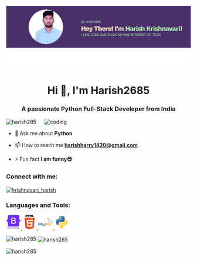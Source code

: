 ![logo](https://github.com/Harish2685/Harish2685/blob/main/image.png)
<h1 align="center">Hi 👋, I'm Harish2685</h1>
<h3 align="center">A passionate Python Full-Stack Developer from India</h3>
<img align="right" alt="coding" width="400" src="https://user-images.githubusercontent.com/25642379/89112043-60fe4d80-d412-11ea-920f-aa722997007a.gif">

<p align="left"> <img src="https://komarev.com/ghpvc/?username=harish285&label=Profile%20views&color=0e75b6&style=flat" alt="harish285" /> </p>

- 💬 Ask me about **Python**

- 📫 How to reach me **harishharry1420@gmail.com**

- ⚡ Fun fact **I am funny😎**

<h3 align="left">Connect with me:</h3>
<p align="left">
<a href="https://instagram.com/krishnavari_harish" target="blank"><img align="center" src="https://raw.githubusercontent.com/rahuldkjain/github-profile-readme-generator/master/src/images/icons/Social/instagram.svg" alt="krishnavari_harish" height="30" width="40" /></a>
</p>

<h3 align="left">Languages and Tools:</h3>
<p align="left"> <a href="https://getbootstrap.com" target="_blank" rel="noreferrer"> <img src="https://raw.githubusercontent.com/devicons/devicon/master/icons/bootstrap/bootstrap-plain-wordmark.svg" alt="bootstrap" width="40" height="40"/> </a> <a href="https://www.w3.org/html/" target="_blank" rel="noreferrer"> <img src="https://raw.githubusercontent.com/devicons/devicon/master/icons/html5/html5-original-wordmark.svg" alt="html5" width="40" height="40"/> </a> <a href="https://www.mysql.com/" target="_blank" rel="noreferrer"> <img src="https://raw.githubusercontent.com/devicons/devicon/master/icons/mysql/mysql-original-wordmark.svg" alt="mysql" width="40" height="40"/> </a> <a href="https://www.python.org" target="_blank" rel="noreferrer"> <img src="https://raw.githubusercontent.com/devicons/devicon/master/icons/python/python-original.svg" alt="python" width="40" height="40"/> </a> </p>

<p><img align="left" src="https://github-readme-stats.vercel.app/api/top-langs?username=harish285&show_icons=true&locale=en&layout=compact" alt="harish285" /></p>

<p>&nbsp;<img align="center" src="https://github-readme-stats.vercel.app/api?username=harish285&show_icons=true&locale=en" alt="harish285" /></p>

<p><img align="center" src="https://github-readme-streak-stats.herokuapp.com/?user=harish285&" alt="harish285" /></p>
